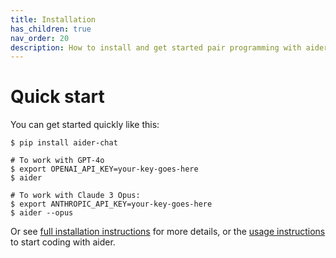 ```yaml
---
title: Installation
has_children: true
nav_order: 20
description: How to install and get started pair programming with aider.
---
```


# Quick start

You can get started quickly like this:

```
$ pip install aider-chat

# To work with GPT-4o
$ export OPENAI_API_KEY=your-key-goes-here
$ aider 

# To work with Claude 3 Opus:
$ export ANTHROPIC_API_KEY=your-key-goes-here
$ aider --opus
```

Or see 
[full installation instructions](/docs/install/install.html)
for more details,
or the
[usage instructions](https://aider.chat/docs/usage.html) to start coding with aider.




